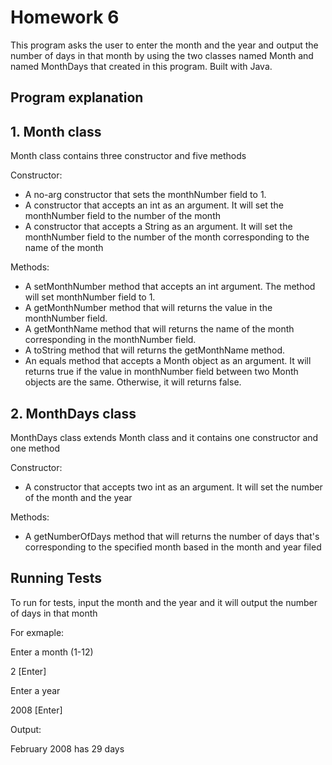 
# Homework 6
This program asks the user to enter the month and the year and output the number of days in that month by using the two classes named Month and named MonthDays that created in this program. Built with Java.

## Program explanation

## 1. Month class
Month class contains three constructor and five methods

Constructor:
- A no-arg constructor that sets the monthNumber field to 1.
- A constructor that accepts an int as an argument. It will set the monthNumber field to the number of the month
- A constructor that accepts a String as an argument. It will set the monthNumber field to the number of the month corresponding to the name of the month

Methods:
- A setMonthNumber method that accepts an int argument. The method will set monthNumber field to 1.
- A getMonthNumber method that will returns the value in the monthNumber field.
- A getMonthName method that will returns the name of the month corresponding in the monthNumber field.
- A toString method that will returns the getMonthName method.
- An equals method that accepts a Month object as an argument. It will returns true if the value in monthNumber field between two Month objects are the same. Otherwise, it will returns false.

## 2. MonthDays class
MonthDays class extends Month class and it contains one constructor and one method

Constructor:
- A constructor that accepts two int as an argument. It will set the number of the month and the year

Methods:
- A getNumberOfDays method that will returns the number of days that's corresponding to the specified month based in the month and year filed 

## Running Tests
To run for tests, input the month and the year and it will output the number of days in that month

For exmaple:

Enter a month (1-12)

2 [Enter]

Enter a year

2008 [Enter]

Output:

February 2008 has 29 days
